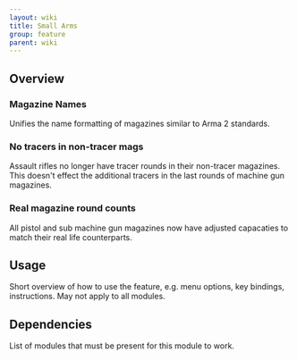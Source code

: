 ```yaml
---
layout: wiki
title: Small Arms
group: feature
parent: wiki
---
```


## Overview

### Magazine Names
Unifies the name formatting of magazines similar to Arma 2 standards.

### No tracers in non-tracer mags
Assault rifles no longer have tracer rounds in their non-tracer magazines. This doesn't effect the additional tracers in the last rounds of machine gun magazines.

### Real magazine round counts
All pistol and sub machine gun magazines now have adjusted capacaties to match their real life counterparts.


## Usage

Short overview of how to use the feature, e.g. menu options, key bindings, 
instructions. May not apply to all modules.


## Dependencies

List of modules that must be present for this module to work.
